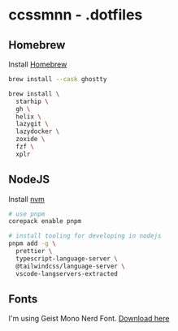 # ccssmnn - .dotfiles

## Homebrew

Install [Homebrew](https://brew.sh)

```bash
brew install --cask ghostty

brew install \
  starhip \
  gh \
  helix \
  lazygit \
  lazydocker \
  zoxide \
  fzf \
  xplr 
```

## NodeJS

Install [nvm](https://github.com/nvm-sh/nvm?tab=readme-ov-file#install--update-script)

```bash
# use pnpm
corepack enable pnpm

# install tooling for developing in nodejs
pnpm add -g \
  prettier \
  typescript-language-server \
  @tailwindcss/language-server \
  vscode-langservers-extracted
```

## Fonts

I'm using Geist Mono Nerd Font. [Download here](https://www.nerdfonts.com/font-downloads)
